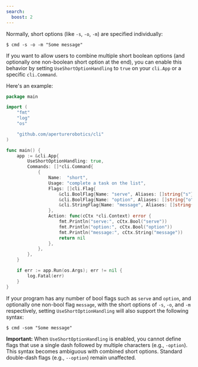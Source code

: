 ```yaml
---
search:
  boost: 2
---
```


Normally, short options (like `-s`, `-o`, `-m`) are specified individually:

```sh-session
$ cmd -s -o -m "Some message"
```

If you want to allow users to combine multiple short boolean options (and optionally one non-boolean short option at the end), you can enable this behavior by setting `UseShortOptionHandling` to `true` on your `cli.App` or a specific `cli.Command`.

Here's an example:

<!-- {
  "args": ["short", "&#45;som", "Some message"],
  "output": "serve: true\noption: true\nmessage: Some message\n"
} -->
```go
package main

import (
	"fmt"
	"log"
	"os"

	"github.com/aperturerobotics/cli"
)

func main() {
	app := &cli.App{
		UseShortOptionHandling: true,
		Commands: []*cli.Command{
			{
				Name:  "short",
				Usage: "complete a task on the list",
				Flags: []cli.Flag{
					&cli.BoolFlag{Name: "serve", Aliases: []string{"s"}},
					&cli.BoolFlag{Name: "option", Aliases: []string{"o"}},
					&cli.StringFlag{Name: "message", Aliases: []string{"m"}},
				},
				Action: func(cCtx *cli.Context) error {
					fmt.Println("serve:", cCtx.Bool("serve"))
					fmt.Println("option:", cCtx.Bool("option"))
					fmt.Println("message:", cCtx.String("message"))
					return nil
				},
			},
		},
	}

	if err := app.Run(os.Args); err != nil {
		log.Fatal(err)
	}
}
```

If your program has any number of bool flags such as `serve` and `option`, and
optionally one non-bool flag `message`, with the short options of `-s`, `-o`,
and `-m` respectively, setting `UseShortOptionHandling` will also support the
following syntax:

```sh-session
$ cmd -som "Some message"
```

**Important:** When `UseShortOptionHandling` is enabled, you cannot define flags that use a single dash followed by multiple characters (e.g., `-option`). This syntax becomes ambiguous with combined short options. Standard double-dash flags (e.g., `--option`) remain unaffected.

